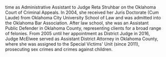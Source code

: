 ﻿---
fname: 'Michele'
lname: 'McElwee'
id: 1143
published: False
layout: judge-bio
---
time as Administrative Assistant to Judge Reta Struhbar on the Oklahoma Court of Criminal Appeals. In 2004, she received her Juris Doctorate (Cum Laude) from Oklahoma City University School of Law and was admitted into the Oklahoma Bar Association. After law school, she was an Assistant Public Defender in Oklahoma County, representing clients for a broad range of felonies. From 2005 until her appointment as District Judge in 2016, Judge McElwee served as Assistant District Attorney in Oklahoma County, where she was assigned to the Special Victims' Unit (since 2011), prosecuting sex crimes and crimes against children.</p>
